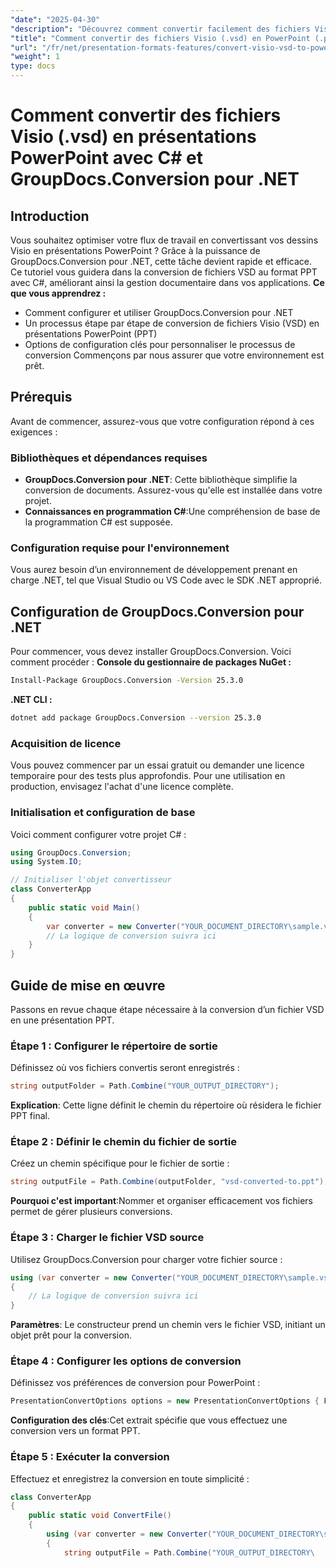 ```yaml
---
"date": "2025-04-30"
"description": "Découvrez comment convertir facilement des fichiers Visio en présentations PowerPoint en C# avec GroupDocs.Conversion pour .NET. Ce guide étape par étape simplifie les processus de conversion de documents."
"title": "Comment convertir des fichiers Visio (.vsd) en PowerPoint (.ppt) avec C# et GroupDocs.Conversion pour .NET"
"url": "/fr/net/presentation-formats-features/convert-visio-vsd-to-powerpoint-ppt-csharp-groupdocs/"
"weight": 1
type: docs
---
```

# Comment convertir des fichiers Visio (.vsd) en présentations PowerPoint avec C# et GroupDocs.Conversion pour .NET
## Introduction
Vous souhaitez optimiser votre flux de travail en convertissant vos dessins Visio en présentations PowerPoint ? Grâce à la puissance de GroupDocs.Conversion pour .NET, cette tâche devient rapide et efficace. Ce tutoriel vous guidera dans la conversion de fichiers VSD au format PPT avec C#, améliorant ainsi la gestion documentaire dans vos applications.
**Ce que vous apprendrez :**
- Comment configurer et utiliser GroupDocs.Conversion pour .NET
- Un processus étape par étape de conversion de fichiers Visio (VSD) en présentations PowerPoint (PPT)
- Options de configuration clés pour personnaliser le processus de conversion
Commençons par nous assurer que votre environnement est prêt.
## Prérequis
Avant de commencer, assurez-vous que votre configuration répond à ces exigences :
### Bibliothèques et dépendances requises
- **GroupDocs.Conversion pour .NET**: Cette bibliothèque simplifie la conversion de documents. Assurez-vous qu'elle est installée dans votre projet.
- **Connaissances en programmation C#**:Une compréhension de base de la programmation C# est supposée.
### Configuration requise pour l'environnement
Vous aurez besoin d’un environnement de développement prenant en charge .NET, tel que Visual Studio ou VS Code avec le SDK .NET approprié.
## Configuration de GroupDocs.Conversion pour .NET
Pour commencer, vous devez installer GroupDocs.Conversion. Voici comment procéder :
**Console du gestionnaire de packages NuGet :**
```bash
Install-Package GroupDocs.Conversion -Version 25.3.0
```
**\.NET CLI :**
```bash
dotnet add package GroupDocs.Conversion --version 25.3.0
```
### Acquisition de licence
Vous pouvez commencer par un essai gratuit ou demander une licence temporaire pour des tests plus approfondis. Pour une utilisation en production, envisagez l'achat d'une licence complète.
### Initialisation et configuration de base
Voici comment configurer votre projet C# :
```csharp
using GroupDocs.Conversion;
using System.IO;

// Initialiser l'objet convertisseur
class ConverterApp
{
    public static void Main()
    {
        var converter = new Converter("YOUR_DOCUMENT_DIRECTORY\sample.vsd");
        // La logique de conversion suivra ici
    }
}
```
## Guide de mise en œuvre
Passons en revue chaque étape nécessaire à la conversion d’un fichier VSD en une présentation PPT.
### Étape 1 : Configurer le répertoire de sortie
Définissez où vos fichiers convertis seront enregistrés :
```csharp
string outputFolder = Path.Combine("YOUR_OUTPUT_DIRECTORY");
```
**Explication**: Cette ligne définit le chemin du répertoire où résidera le fichier PPT final.
### Étape 2 : Définir le chemin du fichier de sortie
Créez un chemin spécifique pour le fichier de sortie :
```csharp
string outputFile = Path.Combine(outputFolder, "vsd-converted-to.ppt");
```
**Pourquoi c'est important**:Nommer et organiser efficacement vos fichiers permet de gérer plusieurs conversions.
### Étape 3 : Charger le fichier VSD source
Utilisez GroupDocs.Conversion pour charger votre fichier source :
```csharp
using (var converter = new Converter("YOUR_DOCUMENT_DIRECTORY\sample.vsd"))
{
    // La logique de conversion suivra ici
}
```
**Paramètres**: Le constructeur prend un chemin vers le fichier VSD, initiant un objet prêt pour la conversion.
### Étape 4 : Configurer les options de conversion
Définissez vos préférences de conversion pour PowerPoint :
```csharp
PresentationConvertOptions options = new PresentationConvertOptions { Format = PresentationFileType.Ppt };
```
**Configuration des clés**:Cet extrait spécifie que vous effectuez une conversion vers un format PPT.
### Étape 5 : Exécuter la conversion
Effectuez et enregistrez la conversion en toute simplicité :
```csharp
class ConverterApp
{
    public static void ConvertFile()
    {
        using (var converter = new Converter("YOUR_DOCUMENT_DIRECTORY\sample.vsd"))
        {
            string outputFile = Path.Combine("YOUR_OUTPUT_DIRECTORY\
